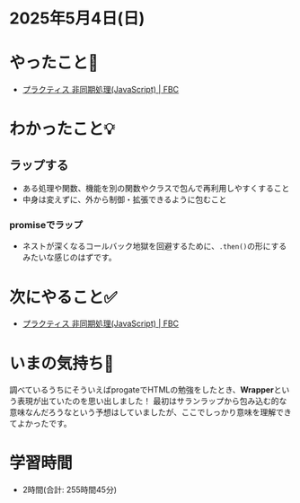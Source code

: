 # 2025年5月4日(日)

# やったこと📝

- [プラクティス 非同期処理\(JavaScript\) \| FBC](https://bootcamp.fjord.jp/practices/204)

# わかったこと💡
## ラップする
- ある処理や関数、機能を別の関数やクラスで包んで再利用しやすくすること
- 中身は変えずに、外から制御・拡張できるように包むこと

### promiseでラップ
- ネストが深くなるコールバック地獄を回避するために、`.then()`の形にするみたいな感じのはずです。

# 次にやること✅

- [プラクティス 非同期処理\(JavaScript\) \| FBC](https://bootcamp.fjord.jp/practices/204)

# いまの気持ち🫶

調べているうちにそういえばprogateでHTMLの勉強をしたとき、**Wrapper**という表現が出ていたのを思い出しました！
最初はサランラップから包み込む的な意味なんだろうなという予想はしていましたが、ここでしっかり意味を理解できてよかったです。

# 学習時間

- 2時間(合計: 255時間45分)
